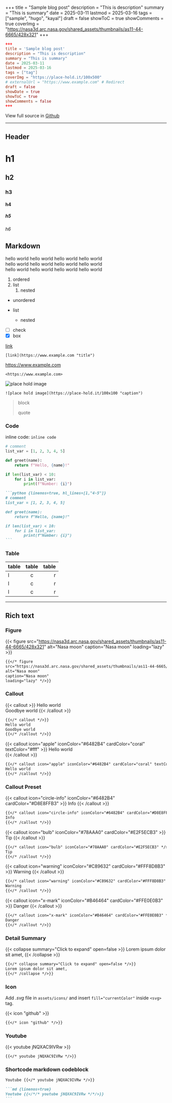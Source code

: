 +++
title = "Sample blog post"
description = "This is description"
summary = "This is summary"
date = 2025-03-11
lastmod = 2025-03-16
tags = ["sample", "hugo", "kayal"]
draft = false
showToC = true
showComments = true
coverImg = "https://nasa3d.arc.nasa.gov/shared_assets/thumbnails/as11-44-6665/428x321"
+++

```toml
+++
title = 'Sample blog post'
description = "This is description"
summary = "This is summary"
date = 2025-03-11
lastmod = 2025-03-16
tags = ["tag"]
coverImg = "https://place-hold.it/100x500"
# externalUrl = "https://www.example.com" # Redirect
draft = false
showDate = true
showToC = true
showComments = false
+++
```

View full source in <a href="https://github.com/RayCC51/raycc51.github.io">Github</a>

---

## Header

# h1

## h2

### h3

#### h4

##### h5

###### h6

## Markdown

hello world hello world hello world hello world  
hello world hello world hello world hello world  
hello world hello world hello world hello world

1. ordered
2. list
   1. nested

- unordered
- list

  - nested

- [ ] check
- [x] box

[link](https://www.example.com "title")

`[link](https://www.example.com "title")`

<https://www.example.com>

`<https://www.example.com>`

![place hold image](https://place-hold.it/100x100 "caption")

`![place hold image](https://place-hold.it/100x100 "caption")`

> block
>
> quote

### Code

inline code: `inline code`

```python {linenos=true, hl_lines=[1,"4-5"]}
# comment
list_var = [1, 2, 3, 4, 5]

def greet(name):
    return f"Hello, {name}!"

if len(list_var) < 10:
    for i in list_var:
        print(f"Number: {i}")
```

````md
```python {linenos=true, hl_lines=[1,"4-5"]}
# comment
list_var = [1, 2, 3, 4, 5]

def greet(name):
    return f"Hello, {name}!"

if len(list_var) < 10:
    for i in list_var:
        print(f"Number: {i}")
```
````

### Table

| table | table | table |
| :---- | :---: | ----: |
| l     |   c   |     r |
| l     |   c   |     r |
| l     |   c   |     r |

---

## Rich text

### Figure

{{< figure
src="https://nasa3d.arc.nasa.gov/shared_assets/thumbnails/as11-44-6665/428x321"
alt="Nasa moon"
caption="Nasa moon"
loading="lazy" >}}

```md {linenos=true}
{{</* figure
src="https://nasa3d.arc.nasa.gov/shared_assets/thumbnails/as11-44-6665/428x321"
alt="Nasa moon"
caption="Nasa moon"
loading="lazy" */>}}
```

### Callout

{{< callout >}}
Hello world  
Goodbye world
{{< /callout >}}

```md {linenos=true}
{{</* callout */>}}
Hello world  
Goodbye world
{{</* /callout */>}}
```

{{< callout icon="apple" iconColor="#6482B4" cardColor="coral" textColor="#fff" >}}
Hello world  
{{< /callout >}}

```md {linenos=true}
{{</* callout icon="apple" iconColor="#6482B4" cardColor="coral" textColor="#fff" */>}}
Hello world  
{{</* /callout */>}}
```

### Callout Preset

{{< callout icon="circle-info" iconColor="#6482B4" cardColor="#D8E8FFB3" >}}
Info
{{< /callout >}}

```md {linenos=true}
{{</* callout icon="circle-info" iconColor="#6482B4" cardColor="#D8E8FFB3" */>}}
Info
{{</* /callout */>}}
```

{{< callout icon="bulb" iconColor="#78AAA0" cardColor="#E2F5ECB3" >}}
Tip
{{< /callout >}}

```md {linenos=true}
{{</* callout icon="bulb" iconColor="#78AAA0" cardColor="#E2F5ECB3" */>}}
Tip
{{</* /callout */>}}
```

{{< callout icon="warning" iconColor="#C89632" cardColor="#FFF8D8B3" >}}
Warning
{{< /callout >}}

```md {linenos=true}
{{</* callout icon="warning" iconColor="#C89632" cardColor="#FFF8D8B3" */>}}
Warning
{{</* /callout */>}}
```

{{< callout icon="x-mark" iconColor="#B46464" cardColor="#FFE0E0B3" >}}
Danger
{{< /callout >}}

```md {linenos=true}
{{</* callout icon="x-mark" iconColor="#B46464" cardColor="#FFE0E0B3" */>}}
Danger
{{</* /callout */>}}
```

### Detail Summary

{{< collapse summary="Click to expand" open=false >}}
Lorem ipsum dolor sit amet, 
{{< /collapse >}}

```md {linenos=true}
{{</* collapse summary="Click to expand" open=false */>}}
Lorem ipsum dolor sit amet, 
{{</* /collapse */>}}
```

### Icon

Add *.svg* file in `assets/icons/` and insert `fill="currentColor"` inside `<svg>` tag.

{{< icon "github" >}}

```md {linenos=true}
{{</* icon "github" */>}}
```

### Youtube

{{< youtube jNQXAC9IVRw >}}

```md {linenos=true}
{{</* youtube jNQXAC9IVRw */>}}
```

### Shortcode markdown codeblock

```md {linenos=true}
Youtube {{</* youtube jNQXAC9IVRw */>}}
```

````md {linenos=true}
```md {linenos=true}
Youtube {{</*/* youtube jNQXAC9IVRw */*/>}}
```
````
